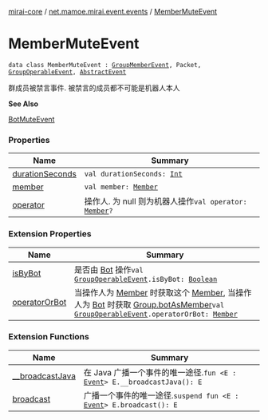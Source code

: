 [mirai-core](../../index.md) / [net.mamoe.mirai.event.events](../index.md) / [MemberMuteEvent](./index.md)

# MemberMuteEvent

`data class MemberMuteEvent : `[`GroupMemberEvent`](../-group-member-event/index.md)`, Packet, `[`GroupOperableEvent`](../-group-operable-event/index.md)`, `[`AbstractEvent`](../../net.mamoe.mirai.event/-abstract-event/index.md)

群成员被禁言事件. 被禁言的成员都不可能是机器人本人

**See Also**

[BotMuteEvent](../-bot-mute-event/index.md)

### Properties

| Name | Summary |
|---|---|
| [durationSeconds](duration-seconds.md) | `val durationSeconds: `[`Int`](https://kotlinlang.org/api/latest/jvm/stdlib/kotlin/-int/index.html) |
| [member](member.md) | `val member: `[`Member`](../../net.mamoe.mirai.contact/-member/index.md) |
| [operator](operator.md) | 操作人. 为 null 则为机器人操作`val operator: `[`Member`](../../net.mamoe.mirai.contact/-member/index.md)`?` |

### Extension Properties

| Name | Summary |
|---|---|
| [isByBot](../is-by-bot.md) | 是否由 [Bot](../../net.mamoe.mirai/-bot/index.md) 操作`val `[`GroupOperableEvent`](../-group-operable-event/index.md)`.isByBot: `[`Boolean`](https://kotlinlang.org/api/latest/jvm/stdlib/kotlin/-boolean/index.html) |
| [operatorOrBot](../operator-or-bot.md) | 当操作人为 [Member](../../net.mamoe.mirai.contact/-member/index.md) 时获取这个 [Member](../../net.mamoe.mirai.contact/-member/index.md), 当操作人为 [Bot](../../net.mamoe.mirai/-bot/index.md) 时获取 [Group.botAsMember](../../net.mamoe.mirai.contact/-group/bot-as-member.md)`val `[`GroupOperableEvent`](../-group-operable-event/index.md)`.operatorOrBot: `[`Member`](../../net.mamoe.mirai.contact/-member/index.md) |

### Extension Functions

| Name | Summary |
|---|---|
| [__broadcastJava](../../net.mamoe.mirai.event/__broadcast-java.md) | 在 Java 广播一个事件的唯一途径.`fun <E : `[`Event`](../../net.mamoe.mirai.event/-event/index.md)`> E.__broadcastJava(): E` |
| [broadcast](../../net.mamoe.mirai.event/broadcast.md) | 广播一个事件的唯一途径.`suspend fun <E : `[`Event`](../../net.mamoe.mirai.event/-event/index.md)`> E.broadcast(): E` |
